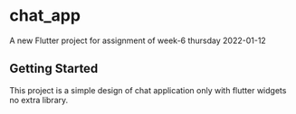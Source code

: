 # chat_app

A new Flutter project for assignment of week-6 thursday 2022-01-12

## Getting Started

This project is a simple design of chat application only with flutter widgets no extra library.
